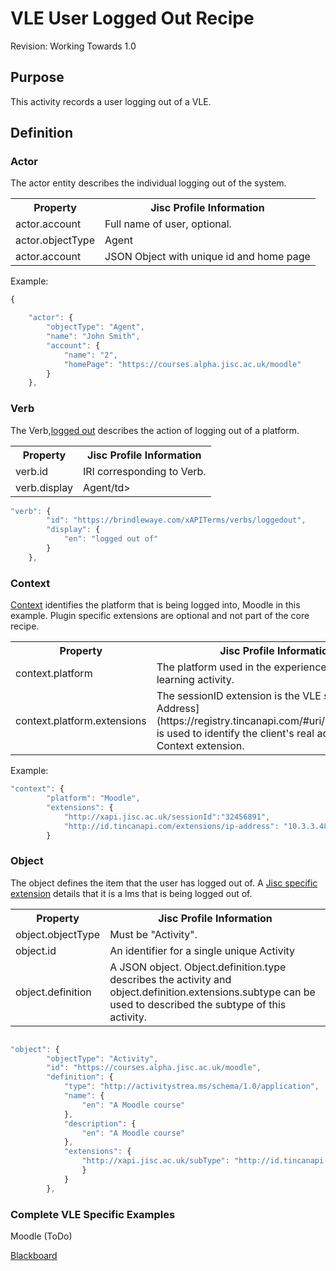 # VLE User Logged Out Recipe
Revision: Working Towards 1.0

## Purpose
This activity records a user logging out of a VLE.
## Definition
### Actor

The actor entity describes the individual logging out of the system.

<table>
	<tr><th>Property</th><th>Jisc Profile Information</th></tr>
	<tr>
		<td>actor.account</td>
		<td>Full name of user, optional.</td>
	</tr>
	<tr>
		<td>actor.objectType</td>
		<td>Agent</td>
	</tr>
		<tr>
		<td>actor.account</td>
		<td>JSON Object with unique id and home page</td>
	</tr>
</table>

Example:

``` Javascript
{

    "actor": {
        "objectType": "Agent",
        "name": "John Smith",
        "account": {
            "name": "2",
            "homePage": "https://courses.alpha.jisc.ac.uk/moodle"
        }
    },
```

### Verb

The Verb,[logged out](/vocabulary.md#verbs) describes the action of logging out of a platform.

<table>
	<tr><th>Property</th><th>Jisc Profile Information</th></tr>
	<tr>
		<td>verb.id</td>
		<td>IRI corresponding to Verb.</td>
	</tr>
	<tr>
		<td>verb.display</td>
		<td>Agent/td>
	</tr>
</table>


``` javascript
"verb": {
        "id": "https://brindlewaye.com/xAPITerms/verbs/loggedout",
        "display": {
            "en": "logged out of"
        }
    },
``` 

### Context

[Context](/common_statements.md#context) identifies the platform that is being logged into, Moodle in this example. Plugin specific extensions are optional and not part of the core recipe.

<table>
	<tr><th>Property</th><th>Jisc Profile Information</th></tr>
	<tr>
		<td>context.platform</td>
		<td>The platform used in the experience of this learning activity.</td>
	</tr>
	<tr>
		<td>context.platform.extensions</td>
		<td>The sessionID extension is the VLE session ID. [IP Address](https://registry.tincanapi.com/#uri/extension/310) is used to identify the client's real address as a Context extension.</td>
	</tr>
</table>

Example:


``` javascript
"context": {
        "platform": "Moodle",
        "extensions": {
 			"http://xapi.jisc.ac.uk/sessionId":"32456891",
            "http://id.tincanapi.com/extensions/ip-address": "10.3.3.48"    
        }
```

### Object


The object defines the item that the user has logged out of.  A [Jisc specific extension](common_statements.md#jisc_extensions) details that it is a lms that is being logged out of.

<table>
	<tr><th>Property</th><th>Jisc Profile Information</th></tr>
	<tr>
		<td>object.objectType</td>
		<td>Must be "Activity".</td>
	</tr>
	<tr>
		<td>object.id</td>
		<td>An identifier for a single unique Activity</td>
	</tr>
		<tr>
		<td>object.definition</td>
		<td>A JSON object. Object.definition.type describes the activity and object.definition.extensions.subtype can be used to described the subtype of this activity.</td>
	</tr>
</table>


``` javascript

"object": {
        "objectType": "Activity",
        "id": "https://courses.alpha.jisc.ac.uk/moodle",
        "definition": {
            "type": "http://activitystrea.ms/schema/1.0/application",
            "name": {
                "en": "A Moodle course"
            },
            "description": {
                "en": "A Moodle course"
            },
            "extensions": {
                "http://xapi.jisc.ac.uk/subType": "http://id.tincanapi.com/activitytype/lms"
                }
            }
        },
```


### Complete VLE Specific Examples

Moodle (ToDo)

[Blackboard](blackboard/loggedout.json)
